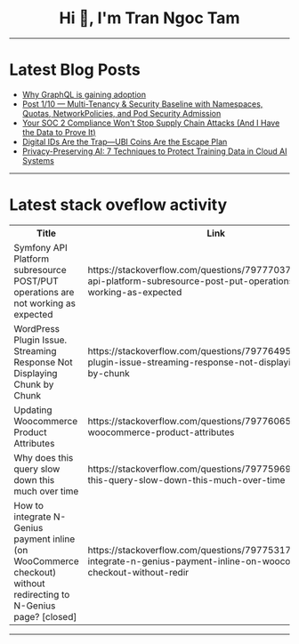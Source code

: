 <h1 align="center">Hi 👋, I'm Tran Ngoc Tam</h1>

---

# Latest Blog Posts 
<!-- BLOG-POST-LIST:START -->
- [Why GraphQL is gaining adoption](https://dev.to/popoolatopzy/why-graphql-is-gaining-adoption-17p)
- [Post 1/10 — Multi-Tenancy &amp; Security Baseline with Namespaces, Quotas, NetworkPolicies, and Pod Security Admission](https://dev.to/cloud-sky-ops/post-110-multi-tenancy-security-baseline-with-namespaces-quotas-networkpolicies-and-pod-2mfj)
- [Your SOC 2 Compliance Won&#39;t Stop Supply Chain Attacks &lpar;And I Have the Data to Prove It&rpar;](https://dev.to/arbythecoder/your-soc-2-compliance-wont-stop-supply-chain-attacks-and-i-have-the-data-to-prove-it-4nid)
- [Digital IDs Are the Trap—UBI Coins Are the Escape Plan](https://dev.to/owly/digital-ids-are-the-trap-ubi-coins-are-the-escape-plan-55ac)
- [Privacy-Preserving AI: 7 Techniques to Protect Training Data in Cloud AI Systems](https://dev.to/abin_/privacy-preserving-ai-7-techniques-to-protect-training-data-in-cloud-ai-systems-5963)
<!-- BLOG-POST-LIST:END -->

---

# Latest stack oveflow activity
<table>
  <tr><th>Title</th><th>Link</th></tr>
  <!-- STACKOVERFLOW:START --><tr><td>Symfony API Platform subresource POST/PUT operations are not working as expected</td><td>https://stackoverflow.com/questions/79777037/symfony-api-platform-subresource-post-put-operations-are-not-working-as-expected</td></tr><tr><td>WordPress Plugin Issue. Streaming Response Not Displaying Chunk by Chunk</td><td>https://stackoverflow.com/questions/79776495/wordpress-plugin-issue-streaming-response-not-displaying-chunk-by-chunk</td></tr><tr><td>Updating Woocommerce Product Attributes</td><td>https://stackoverflow.com/questions/79776065/updating-woocommerce-product-attributes</td></tr><tr><td>Why does this query slow down this much over time</td><td>https://stackoverflow.com/questions/79775969/why-does-this-query-slow-down-this-much-over-time</td></tr><tr><td>How to integrate N-Genius payment inline &lpar;on WooCommerce checkout&rpar; without redirecting to N-Genius page? [closed]</td><td>https://stackoverflow.com/questions/79775317/how-to-integrate-n-genius-payment-inline-on-woocommerce-checkout-without-redir</td></tr><!-- STACKOVERFLOW:END -->
</table>

---


